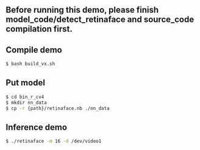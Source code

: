 ## Before running this demo, please finish model_code/detect_retinaface and source_code compilation first.

## Compile demo

```sh
$ bash build_vx.sh
```

## Put model

```sh
$ cd bin_r_cv4
$ mkdir nn_data
$ cp -r {path}/retinaface.nb ./nn_data
```

## Inference demo

```sh
$ ./retinaface -m 16 -d /dev/video1
```